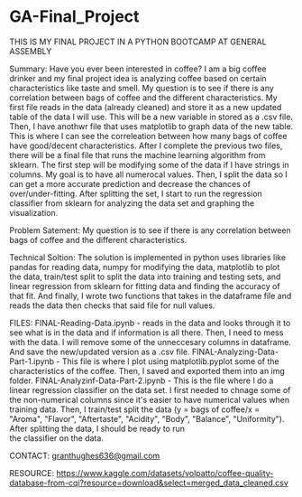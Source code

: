 # GA-Final_Project

THIS IS MY FINAL PROJECT IN A PYTHON BOOTCAMP AT GENERAL ASSEMBLY

Summary:
    Have you ever been interested in coffee? I am a big coffee drinker and my final project idea is analyzing coffee based on certain characteristics like taste and smell. My question is to see if there is any correlation between bags of coffee and the different characteristics. My first file reads in the data (already cleaned) and store it as a new updated table of the data I will use. This will be a new variable in stored as a .csv file. Then, I have anothwr file that uses matplotlib to graph data of the new table. This is where I can see the correleation between how many bags of coffee have good/decent characteristics. After I complete the previous two files, there will be a final file that runs the machine learning algorithm from sklearn. The first step will be modifying some of the data if I have strings in columns. My goal is to have all numerocal values. Then, I split the data so I can get a more accurate prediction and decrease the chances of over/under-fitting. After splitting the set, I start to run the regression classifier from sklearn for analyzing the data set and graphing the visualization.

Problem Satement:
    My question is to see if there is any correlation between bags of coffee and the different characteristics.

Technical Soltion:
    The solution is implemented in python uses libraries like pandas for reading data, numpy for modifying the data, matplotlib to plot the data, train/test split to split the data into training and testing sets, and linear regression from sklearn for fitting data and finding the accuracy of that fit. And finally, I wrote two functions that takes in the dataframe file and reads the data then checks that said file for null values.

 FILES:
    FINAL-Reading-Data.ipynb
        - reads in the data and looks through it to see what is in the data and if information is all there. Then, I need to mess with the data. I         will remove some of the unneccesary columns in dataframe. And save the new/updated version as a .csv file.
    FINAL-Analyzing-Data-Part-1.ipynb
        - This file is where I plot using matplotlib.pyplot some of the characteristics of the coffee. Then, I saved and exported them into an img         folder.
    FINAL-Analyzinf-Data-Part-2.ipynb
        - This is the file where I do a linear regression classifier on the data set. I first needed to chnage some of the non-numerical columns           since it's easier to have numerical values when training data. Then, I train/test split the data (y = bags of coffee/x = "Aroma",                "Flavor", "Aftertaste", "Acidity", "Body", "Balance", "Uniformity"). After splitting the data, I should be ready to run   
        the classifier on the data.

CONTACT: 
    granthughes636@gmail.com

RESOURCE:
https://www.kaggle.com/datasets/volpatto/coffee-quality-database-from-cqi?resource=download&select=merged_data_cleaned.csv
